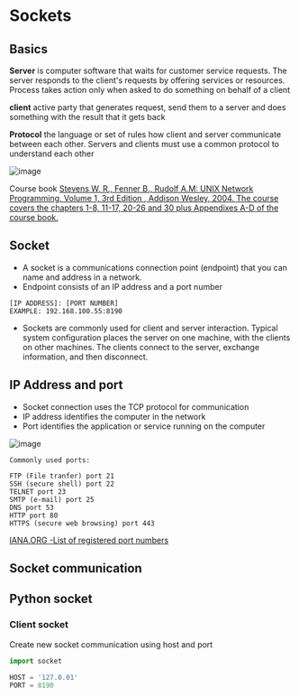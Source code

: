 # Sockets

## Basics

**Server**
is computer software that waits for customer service requests. The server responds to the client's requests by offering services or resources. Process takes action only when asked to do something on behalf of a client

**client**
active party that generates request, send them to a server and does something with the result that it gets back

**Protocol**
the language or set of rules how client and server communicate between each other. Servers and clients must use a common protocol to understand each other

![image](https://user-images.githubusercontent.com/56770127/194486706-c60f3dd2-f4cb-40d0-ae08-c10b3f8316c5.png)

Course book
[Stevens W. R., Fenner B., Rudolf A.M: UNIX Network Programming, Volume 1, 3rd Edition , Addison Wesley, 2004. The course covers the chapters 1-8, 11-17, 20-26 and 30 plus Appendixes A-D of the course book.](https://github.com/sqm2050/wiki/blob/master/Books/c%26programme/UNIX%20Network%20Programming%2C%20Volume%201%2C%20Third%20Edition%2C%20The%20Sockets%20Networking%20API.pdf)



## Socket

- A socket is a communications connection point (endpoint) that you can name and address in a network. 
- Endpoint consists of an IP address and a port number 

```
[IP ADDRESS]: [PORT NUMBER]
EXAMPLE: 192.168.100.55:8190
```
- Sockets are commonly used for client and server interaction. Typical system configuration places the server on one machine, with the clients on other machines. The clients connect to the server, exchange information, and then disconnect.

## IP Address and port

- Socket connection uses the TCP protocol for communication
- IP address identifies the computer in the network
- Port identifies the application or service running on the computer


![image](https://user-images.githubusercontent.com/56770127/194486477-07d90b91-fe0c-41b2-93bd-cbf0f1654076.png)


```
Commonly used ports:

FTP (File tranfer) port 21
SSH (secure shell) port 22
TELNET port 23
SMTP (e-mail) port 25             
DNS port 53
HTTP port 80
HTTPS (secure web browsing) port 443

```
[IANA.ORG -List of registered port numbers](https://www.iana.org/assignments/service-names-port-numbers/service-names-port-numbers.xhtml)








## Socket communication

## Python socket

### Client socket

Create new socket communication using host and port

```python
import socket

HOST = '127.0.01'
PORT = 8190

```

